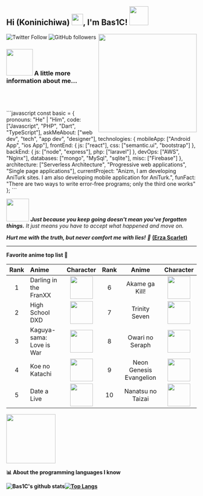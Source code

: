 

<h2>Hi (Koninichiwa) <img src="https://i.ibb.co/gV4nQNh/480785466182991874.png" width="30">, I'm Bas1C! <img src="https://aniturk.net/imgfooter.gif" width="50"></h2>
<img align='right' src="https://cdn.discordapp.com/attachments/533974559418875904/775837451909988362/b6166c79f65db461f571761041c88d6f.gif" width="260">
<!--<p><em>Software Engineer at <a href="http://www.aniturk.net">TheArtuner</a><img src="https://media.giphy.com/media/WUlplcMpOCEmTGBtBW/giphy.gif" width="30"> 
</em></p>-->

![Twitter Follow](https://img.shields.io/twitter/follow/Bas1C99?label=Follow)
![GitHub followers](https://img.shields.io/github/followers/bashiku?label=Follow&style=social)

### <img src="https://cdn.discordapp.com/attachments/533974559418875904/775823703199055922/tobiichi-angel-88915_orig.gif" width="70"> A little more information about me...
<br>
<br>
<br>
```javascript
const basic = {
    pronouns: "He" | "Him",
    code: ["Javascript", "PHP", "Dart", "TypeScript"],
    askMeAbout: ["web dev", "tech", "app dev", "designer"],
    technologies: {
        mobileApp: ["Android App", "ios App"],
        frontEnd: {
            js: ["react"],
            css: ["semantic.ui", "bootstrap"]
        },
        backEnd: {
            js: ["node", "express"],
            php: ["laravel"]
        },
        devOps: ["AWS", "Nginx"],
        databases: ["mongo", "MySql", "sqlite"],
        misc: ["Firebase"]
    },
    architecture: ["Serverless Architecture", "Progressive web applications", "Single page applications"],
    currentProject: "Anizm, I am developing AniTurk sites. I am also developing mobile application for AniTurk.",
    funFact: "There are two ways to write error-free programs; only the third one works"
};
```

<img src="https://media.giphy.com/media/fAPSAU9ZEUs3cswwI4/giphy.gif" width="60"> <em><b>Just because you keep going doesn't mean you've forgotten things.</b> It just means you have to accept what happened and move on.</em>

<em><b>Hurt me with the truth, but never comfort me with lies!</b> 🥰</em> <u><b>(Erza Scarlet)<b></u>

---
<!--START_SECTION:waka-->
**Favorite anime top list 🐤** 

| Rank          | Anime         | Character  | Rank   | Anime | Character |
|:-------------:|:--------------|:----------:|:------:|:-----:|:---------:|
| 1             | Darling in the FranXX  | <img src="https://cdn.discordapp.com/attachments/533974559418875904/775819491757391932/zerotwo.png" width="60"> | 6 | Akame ga Kill! | <img src="https://cdn.discordapp.com/attachments/533974559418875904/775828403634044958/mine.png" width="60"> |
| 2 | High School DXD |   <img src="https://cdn.discordapp.com/attachments/533974559418875904/775815194555187260/koneko.png" width="60"> | 7 | Trinity Seven | <img src="https://cdn.discordapp.com/attachments/533974559418875904/775829357385351218/yuikurata.png" width="60"> |
| 3 | Kaguya-sama: Love is War | <img src="https://cdn.discordapp.com/attachments/533974559418875904/775816344477761576/kaguya.png" width="60"> | 8 | Owari no Seraph | <img src="https://cdn.discordapp.com/attachments/533974559418875904/775830038599565362/shinoa.png" width="60"> |
| 4 | Koe no Katachi | <img src="https://cdn.discordapp.com/attachments/533974559418875904/775820567738712084/nishimiya.png" width="60"> | 9 | Neon Genesis Evangelion | <img src="https://cdn.discordapp.com/attachments/533974559418875904/775830648128536587/asuka.png" width="60"> |
| 5 | Date a Live | <img src="https://cdn.discordapp.com/attachments/533974559418875904/775820949789736970/origami.png" width="60"> | 10 | Nanatsu no Taizai | <img src="https://cdn.discordapp.com/attachments/533974559418875904/775831474809208882/ban.png" width="60"> |

<a href="https://myanimelist.net/animelist/Bas1C9"><img src="https://cdn.discordapp.com/attachments/533974559418875904/775826045533552680/1fHXTpbr3RY4_1s0g3ifjtQ.png" width="130"></a> 

📊 **About the programming languages I know** 

![Bas1C's github stats](https://github-readme-stats.vercel.app/api?username=bashiku&show_icons=true&theme=radical)[![Top Langs](https://github-readme-stats.vercel.app/api/top-langs/?username=bashiku&show_icons=true&theme=radical)](https://github.com/bashiku/github-readme-stats)
